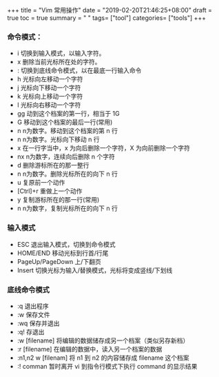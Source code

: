 +++
title = "Vim 常用操作"
date = "2019-02-20T21:46:25+08:00"
draft = true
toc = true
summary = " "
tags= ["tool"]
categories= ["tools"]
+++

### 命令模式：

- i  切换到输入模式，以输入字符。
- x  删除当前光标所在处的字符。
- :  切换到底线命令模式，以在最底一行输入命令
- h  光标向左移动一个字符
- j  光标向下移动一个字符
- k  光标向上移动一个字符
- l  光标向右移动一个字符
- gg  动到这个档案的第一行，相当于 1G
- G  移动到这个档案的最后一行(常用)
- n  n为数字。移动到这个档案的第 n 行
- n<Enter>  n为数字。光标向下移动 n 行
- x  在一行字当中，x 为向后删除一个字符，X 为向前删除一个字符
- nx  n为数字，连续向后删除 n 个字符
- d  删除游标所在的那一整行
- n  n为数字。删除光标所在的向下 n 行
- u  复原前一个动作
- [Ctrl]+r  重做上一个动作
- y  复制游标所在的那一行(常用)
- n  n为数字，复制光标所在的向下 n 行

### 输入模式

- ESC  退出输入模式，切换到命令模式
- HOME/END  移动光标到行首/行尾
- PageUp/PageDown  上/下翻页
- Insert 切换光标为输入/替换模式，光标将变成竖线/下划线

### 底线命令模式</h3>

- :q  退出程序
- :w  保存文件
- :wq  保存并退出
- :q!  存退出
- :w [filename]  将编辑的数据储存成另一个档案（类似另存新档）
- :r [filename]  在编辑的数据中，读入另一个档案的数据
- :n1,n2 w [filenam]  将 n1 到 n2 的内容储存成 filename 这个档案
- :! comman  暂时离开 vi 到指令行模式下执行 command 的显示结果
